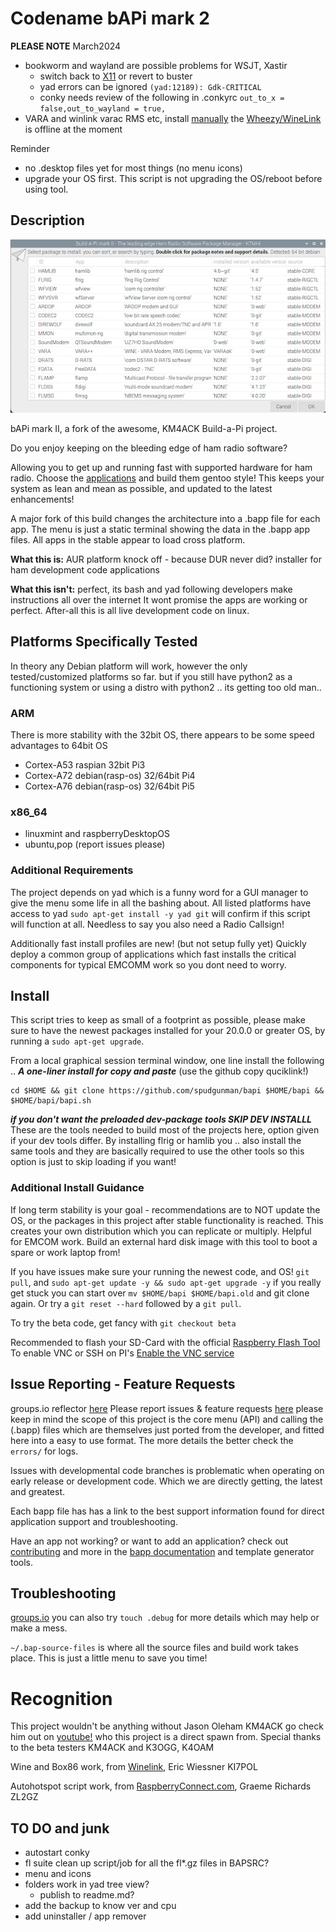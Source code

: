 # Codename bAPi mark 2

**PLEASE NOTE**
March2024
- bookworm and wayland are possible problems for WSJT, Xastir
  - switch back to [X11](https://www.raspberrypi.com/documentation/computers/configuration.html#wayland) or revert to buster
  - yad errors can be ignored `(yad:12189): Gdk-CRITICAL`
  - conky needs review of the following in .conkyrc `out_to_x = false,out_to_wayland = true,`
- VARA and winlink varac RMS etc, install [manually](data/VARA.md) the [Wheezy/WineLink](https://github.com/WheezyE/Winelink/issues/72) is offline at the moment

Reminder
- no .desktop files yet for most things (no menu icons)
- upgrade your OS first. This script is not upgrading the OS/reboot before using tool.

## Description
![screenshot](data/screenshot.jpg)

bAPi mark II, a fork of the awesome, KM4ACK Build-a-Pi project.

Do you enjoy keeping on the bleeding edge of ham radio software?

Allowing you to get up and running fast with supported hardware for ham radio. Choose the [applications](data/app_db/app-db.md) and build them gentoo style! This keeps your system as lean and mean as possible, and updated to the latest enhancements!

A major fork of this build changes the architecture into a .bapp file for each app. The menu is just a static terminal showing the data in the .bapp app files. All apps in the stable appear to load cross platform.

**What this is:** AUR platform knock off -  because DUR never did? installer for ham development code applications

**What this isn't:** perfect, its bash and yad following developers make instructions all over the internet It wont promise the apps are working or perfect. After-all this is all live development code on linux.

## Platforms Specifically Tested
In theory any Debian platform will work, however the only tested/customized platforms so far. but if you still have python2 as a functioning system or using a distro with python2 .. its getting too old man..

### ARM
There is more stability with the 32bit OS, there appears to be some speed advantages to 64bit OS

- Cortex-A53 raspian 32bit Pi3
- Cortex-A72 debian(rasp-os) 32/64bit Pi4
- Cortex-A76 debian(rasp-os) 32/64bit Pi5
 
### x86_64
- linuxmint and raspberryDesktopOS
- ubuntu,pop (report issues please)

### Additional Requirements
The project depends on yad which is a funny word for a GUI manager to give the menu some life in all the bashing about. All listed platforms have access to yad `sudo apt-get install -y yad git` will confirm if this script will function at all. Needless to say you also need a Radio Callsign!

Additionally fast install profiles are new! (but not setup fully yet) Quickly deploy a common group of applications which fast installs the critical components for typical EMCOMM work so you dont need to worry.

## Install
This script tries to keep as small of a footprint as possible, please make sure to have the newest packages installed for your 20.0.0 or greater OS, by running a `sudo apt-get upgrade`.

From a local graphical session terminal window, one line install the following ..
***A one-liner install for copy and paste*** (use the github copy quciklink!)
```
cd $HOME && git clone https://github.com/spudgunman/bapi $HOME/bapi && $HOME/bapi/bapi.sh
```
***if you don't want the preloaded dev-package tools SKIP DEV INSTALLL***
These are the tools needed to build most of the projects here, option given if your dev tools differ. By installing flrig or hamlib you .. also install the same tools and they are basically required to use the other tools so this option is just to skip loading if you want!

### Additional Install Guidance
If long term stability is your goal - recommendations are to NOT update the OS, or the packages in this project after stable functionality is reached. This creates your own distribution which you can replicate or multiply. Helpful for EMCOM work. Build an external hard disk image with this tool to boot a spare or work laptop from!

If you have issues make sure your running the newest code, and OS! `git pull`, and `sudo apt-get update -y && sudo apt-get upgrade -y` if you really get stuck you can start over `mv $HOME/bapi $HOME/bapi.old` and git clone again. Or try a `git reset --hard` followed by a `git pull`. 

To try the beta code, get fancy with `git checkout beta`

Recommended to flash your SD-Card with the official [Raspberry Flash Tool](https://www.raspberrypi.com/software/)
To enable VNC or SSH on PI's [Enable the VNC service](https://www.realvnc.com/en/blog/how-to-setup-vnc-connect-raspberry-pi/)

## Issue Reporting - Feature Requests

groups.io reflector [here](https://groups.io/g/bapi) Please report issues & feature requests [here](https://github.com/spudgunman/bapi/issues) please keep in mind the scope of this project is the core menu (API) and calling the (.bapp) files which are themselves just ported from the developer, and fitted here into a easy to use format. The more details the better check the `errors/` for logs.

Issues with developmental code branches is problematic when operating on early release or development code. Which we are directly getting, the latest and greatest. 

Each bapp file has has a link to the best support information found for direct application support and troubleshooting.

Have an app not working? or want to add an application? check out [contributing](/CONTRIBUTING.md) and more in the [bapp documentation](data/app_db/README.md) and template generator tools.

## Troubleshooting

[groups.io](https://groups.io/g/bapi) you can also try `touch .debug` for more details which may help or make a mess.

`~/.bap-source-files` is where all the source files and build work takes place. This is just a little menu to save you time!

# Recognition

This project wouldn't be anything without Jason Oleham KM4ACK go check him out on [youtube!](https://www.youtube.com/c/KM4ACK) who this project is a direct spawn from. Special thanks to the beta testers KM4ACK and K3OGG, K4OAM

Wine and Box86 work, from [Winelink](https://github.com/WheezyE/Winelink/), Eric Wiessner KI7POL

Autohotspot script work, from [RaspberryConnect.com](https://www.raspberryconnect.com), Graeme Richards ZL2GZ

## TO DO and junk

- autostart conky
- fl suite clean up script/job for all the fl*.gz files in BAPSRC?
- menu and icons
- folders work in yad tree view?
  - publish to readme.md?
- add the backup to know ver and cpu
- add uninstaller / app remover
